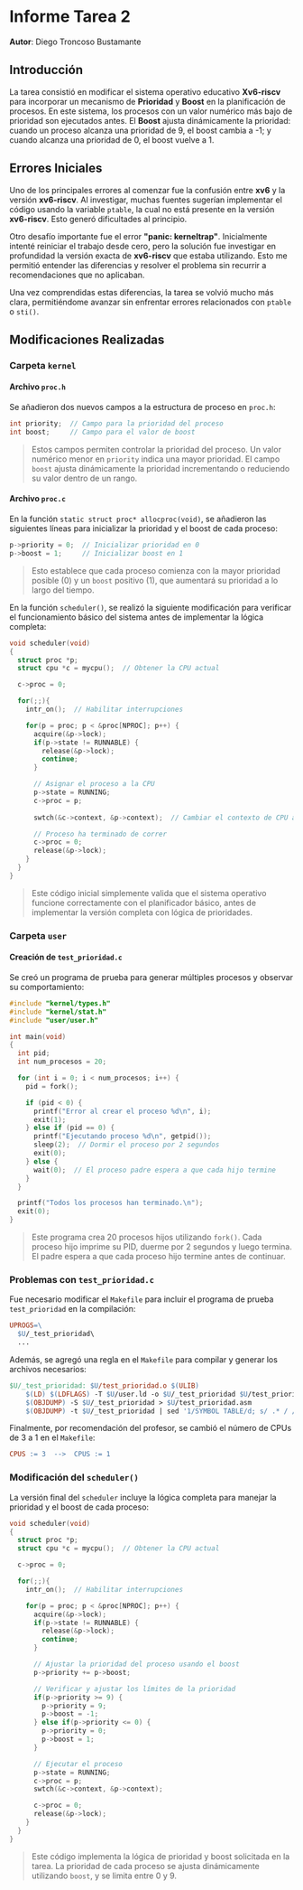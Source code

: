 
# Informe Tarea 2

**Autor**: Diego Troncoso Bustamante

## Introducción

La tarea consistió en modificar el sistema operativo educativo **Xv6-riscv** para incorporar un mecanismo de **Prioridad** y **Boost** en la planificación de procesos. En este sistema, los procesos con un valor numérico más bajo de prioridad son ejecutados antes. El **Boost** ajusta dinámicamente la prioridad: cuando un proceso alcanza una prioridad de 9, el boost cambia a -1; y cuando alcanza una prioridad de 0, el boost vuelve a 1.

## Errores Iniciales

Uno de los principales errores al comenzar fue la confusión entre **xv6** y la versión **xv6-riscv**. Al investigar, muchas fuentes sugerían implementar el código usando la variable `ptable`, la cual no está presente en la versión **xv6-riscv**. Esto generó dificultades al principio.

Otro desafío importante fue el error **"panic: kerneltrap"**. Inicialmente intenté reiniciar el trabajo desde cero, pero la solución fue investigar en profundidad la versión exacta de **xv6-riscv** que estaba utilizando. Esto me permitió entender las diferencias y resolver el problema sin recurrir a recomendaciones que no aplicaban.

Una vez comprendidas estas diferencias, la tarea se volvió mucho más clara, permitiéndome avanzar sin enfrentar errores relacionados con `ptable` o `sti()`.

## Modificaciones Realizadas

### Carpeta `kernel`

#### Archivo `proc.h`

Se añadieron dos nuevos campos a la estructura de proceso en `proc.h`:

```c
int priority;  // Campo para la prioridad del proceso
int boost;     // Campo para el valor de boost
```

> Estos campos permiten controlar la prioridad del proceso. Un valor numérico menor en `priority` indica una mayor prioridad. El campo `boost` ajusta dinámicamente la prioridad incrementando o reduciendo su valor dentro de un rango.

#### Archivo `proc.c`

En la función `static struct proc* allocproc(void)`, se añadieron las siguientes líneas para inicializar la prioridad y el boost de cada proceso:

```c
p->priority = 0;  // Inicializar prioridad en 0
p->boost = 1;     // Inicializar boost en 1
```

> Esto establece que cada proceso comienza con la mayor prioridad posible (0) y un `boost` positivo (1), que aumentará su prioridad a lo largo del tiempo.

En la función `scheduler()`, se realizó la siguiente modificación para verificar el funcionamiento básico del sistema antes de implementar la lógica completa:

```c
void scheduler(void)
{
  struct proc *p;
  struct cpu *c = mycpu();  // Obtener la CPU actual

  c->proc = 0;

  for(;;){
    intr_on();  // Habilitar interrupciones

    for(p = proc; p < &proc[NPROC]; p++) {
      acquire(&p->lock);
      if(p->state != RUNNABLE) {
        release(&p->lock);
        continue;
      }

      // Asignar el proceso a la CPU
      p->state = RUNNING;
      c->proc = p;
      
      swtch(&c->context, &p->context);  // Cambiar el contexto de CPU al proceso

      // Proceso ha terminado de correr
      c->proc = 0;
      release(&p->lock);
    }
  }
}
```

> Este código inicial simplemente valida que el sistema operativo funcione correctamente con el planificador básico, antes de implementar la versión completa con lógica de prioridades.

### Carpeta `user`

#### Creación de `test_prioridad.c`

Se creó un programa de prueba para generar múltiples procesos y observar su comportamiento:

```c
#include "kernel/types.h"
#include "kernel/stat.h"
#include "user/user.h"

int main(void)
{
  int pid;
  int num_procesos = 20;

  for (int i = 0; i < num_procesos; i++) {
    pid = fork();

    if (pid < 0) {
      printf("Error al crear el proceso %d\n", i);
      exit(1);
    } else if (pid == 0) {
      printf("Ejecutando proceso %d\n", getpid());
      sleep(2);  // Dormir el proceso por 2 segundos
      exit(0);
    } else {
      wait(0);  // El proceso padre espera a que cada hijo termine
    }
  }

  printf("Todos los procesos han terminado.\n");
  exit(0);
}
```

> Este programa crea 20 procesos hijos utilizando `fork()`. Cada proceso hijo imprime su PID, duerme por 2 segundos y luego termina. El padre espera a que cada proceso hijo termine antes de continuar.

### Problemas con `test_prioridad.c`

Fue necesario modificar el `Makefile` para incluir el programa de prueba `test_prioridad` en la compilación:

```makefile
UPROGS=\  
  $U/_test_prioridad\
  ...
```

Además, se agregó una regla en el `Makefile` para compilar y generar los archivos necesarios:

```makefile
$U/_test_prioridad: $U/test_prioridad.o $(ULIB)
	$(LD) $(LDFLAGS) -T $U/user.ld -o $U/_test_prioridad $U/test_prioridad.o $(ULIB)
	$(OBJDUMP) -S $U/_test_prioridad > $U/test_prioridad.asm
	$(OBJDUMP) -t $U/_test_prioridad | sed '1/SYMBOL TABLE/d; s/ .* / /; /^$$/d' > $U/test_prioridad.sym
```

Finalmente, por recomendación del profesor, se cambió el número de CPUs de 3 a 1 en el `Makefile`:

```makefile
CPUS := 3  -->  CPUS := 1
```

### Modificación del `scheduler()`

La versión final del `scheduler` incluye la lógica completa para manejar la prioridad y el boost de cada proceso:

```c
void scheduler(void)
{
  struct proc *p;
  struct cpu *c = mycpu();  // Obtener la CPU actual

  c->proc = 0;

  for(;;){
    intr_on();  // Habilitar interrupciones

    for(p = proc; p < &proc[NPROC]; p++) {
      acquire(&p->lock);
      if(p->state != RUNNABLE) {
        release(&p->lock);
        continue;
      }

      // Ajustar la prioridad del proceso usando el boost
      p->priority += p->boost;

      // Verificar y ajustar los límites de la prioridad
      if(p->priority >= 9) {
        p->priority = 9;
        p->boost = -1;
      } else if(p->priority <= 0) {
        p->priority = 0;
        p->boost = 1;
      }

      // Ejecutar el proceso
      p->state = RUNNING;
      c->proc = p;
      swtch(&c->context, &p->context);

      c->proc = 0;
      release(&p->lock);
    }
  }
}
```

> Este código implementa la lógica de prioridad y boost solicitada en la tarea. La prioridad de cada proceso se ajusta dinámicamente utilizando `boost`, y se limita entre 0 y 9.


